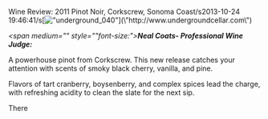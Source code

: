 Wine Review: 2011 Pinot Noir, Corkscrew, Sonoma Coast/s2013-10-24 19:46:41/s[![\"underground_040\"](\"http://blog.undergroundcellar.com/wp-content/uploads/2013/10/underground_040.jpg\")](\"http://www.undergroundcellar.com\")

*<span medium="" style="\"font-size:">**Neal Coats- Professional Wine Judge:**</span>*

A powerhouse pinot from Corkscrew. This new release catches your attention with scents of smoky black cherry, vanilla, and pine.

Flavors of tart cranberry, boysenberry, and complex spices lead the charge, with refreshing acidity to clean the slate for the next sip.

There